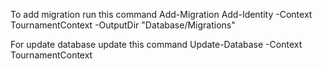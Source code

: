 To add migration run this command 
Add-Migration Add-Identity -Context TournamentContext -OutputDir "Database/Migrations"

For update database update this command
Update-Database -Context TournamentContext